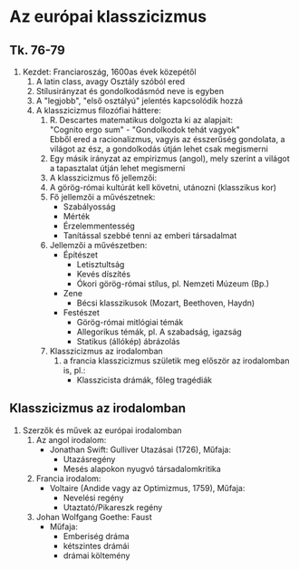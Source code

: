 # Az európai klasszicizmus  
## Tk. 76-79  
1. Kezdet: Franciaroszág, 1600as évek közepétől  
   1. A latin class, avagy Osztály szóból ered  
   2. Stílusirányzat és gondolkodásmód neve is egyben  
   3. A "legjobb", "első osztályú" jelentés kapcsolódik hozzá  
   4. A klasszicizmus filozófiai háttere:  
      1. R. Descartes matematikus dolgozta ki az alapjait:  
         "Cognito ergo sum" - "Gondolkodok tehát vagyok"  
		Ebből ered a racionalizmus, vagyis az ésszerűség gondolata, a világot az ész, a gondolkodás útján lehet csak megismerni  
		2. Egy másik irányzat az empirizmus (angol), mely szerint a világot a tapasztalat útján lehet megismerni  
		3. A klasszicizmus fő jellemzői:  
         1. A görög-római kultúrát kell követni, utánozni (klasszikus kor)  
         2. Fő jellemzői a művészetnek:  
            - Szabályosság  
            - Mérték  
            - Érzelemmentesség  
            - Tanítással szebbé tenni az emberi társadalmat  
         3. Jellemzői a művészetben:  
            - Építészet  
              - Letisztultság  
              - Kevés díszítés  
              - Ókori görög-római stílus, pl. Nemzeti Múzeum (Bp.)  
            - Zene  
              - Bécsi klasszikusok (Mozart, Beethoven, Haydn)  
            - Festészet  
              - Görög-római mitlógiai témák  
              - Allegorikus témák, pl. A szabadság, igazság  
              - Statikus (állókép) ábrázolás  
         4. Klasszicizmus az irodalomban  
            1. a francia klasszicizmus születik meg először az irodalomban is, pl.:  
               - Klasszicista drámák, főleg tragédiák  
## Klasszicizmus az irodalomban
1. Szerzők és művek az európai irodalomban
   1. Az angol irodalom:
      - Jonathan Swift: Gulliver Utazásai (1726), Műfaja:
        - Utazásregény
        - Mesés alapokon nyugvó társadalomkritika
   2. Francia irodalom:
      - Voltaire (Andide vagy az Optimizmus, 1759), Műfaja:
        - Nevelési regény
        - Utaztató/Pikareszk regény
   3. Johan Wolfgang Goethe: Faust
      - Műfaja:
        - Emberiség dráma
        - kétszintes drámái
        - drámai költemény